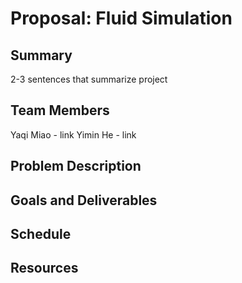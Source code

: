 # Proposal: Fluid Simulation

## Summary

2-3 sentences that summarize project

## Team Members

Yaqi Miao - link
Yimin He - link

## Problem Description

## Goals and Deliverables

## Schedule

## Resources
